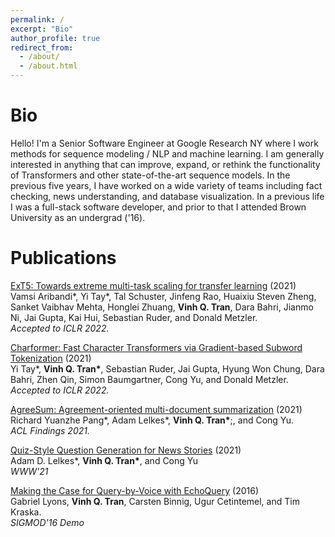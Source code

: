 ```yaml
---
permalink: /
excerpt: "Bio"
author_profile: true
redirect_from: 
  - /about/
  - /about.html
---
```


Bio
===

Hello! I'm a Senior Software Engineer at Google Research NY where I work methods for sequence modeling / NLP and machine learning. I am generally interested in anything that can improve, expand, or rethink the functionality of Transformers and other state-of-the-art sequence models. In the previous five years, I have worked on a wide variety of teams including fact checking, news understanding, and database visualization. In a previous life I was a full-stack software developer, and prior to that I attended Brown University as an undergrad ('16).


Publications
============
[ExT5: Towards extreme multi-task scaling for transfer learning](https://arxiv.org/abs/2111.10952) (2021) \
Vamsi Aribandi*, Yi Tay*, Tal Schuster, Jinfeng Rao, Huaixiu Steven Zheng, Sanket Vaibhav Mehta, Honglei Zhuang, **Vinh Q. Tran**, Dara Bahri, Jianmo Ni, Jai Gupta, Kai Hui, Sebastian Ruder, and Donald Metzler. \
*Accepted to ICLR 2022.*

[Charformer: Fast Character Transformers via Gradient-based Subword Tokenization](https://arxiv.org/abs/2106.12672) (2021) \
Yi Tay\*, **Vinh Q. Tran\***, Sebastian Ruder, Jai Gupta, Hyung Won Chung, Dara Bahri, Zhen Qin, Simon Baumgartner, Cong Yu, and Donald Metzler. \
*Accepted to ICLR 2022.*

[AgreeSum: Agreement-oriented multi-document summarization](https://aclanthology.org/2021.findings-acl.299/) (2021) \
Richard Yuanzhe Pang\*, Adam Lelkes\*, **Vinh Q. Tran\***;, and Cong Yu. \
*ACL Findings 2021.*

[Quiz-Style Question Generation for News Stories](https://arxiv.org/abs/2102.09094) (2021) \
Adam D. Lelkes\*, **Vinh Q. Tran\***, and Cong Yu \
*WWW'21*

[Making the Case for Query-by-Voice with EchoQuery](https://dl.acm.org/doi/10.1145/2882903.2899394) (2016) \
Gabriel Lyons, **Vinh Q. Tran**, Carsten Binnig, Ugur Cetintemel, and Tim Kraska. \
*SIGMOD'16 Demo* 

